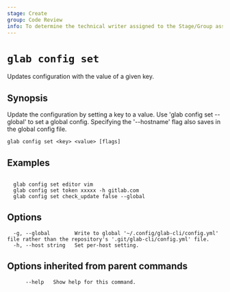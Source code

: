 ```yaml
---
stage: Create
group: Code Review
info: To determine the technical writer assigned to the Stage/Group associated with this page, see https://about.gitlab.com/handbook/product/ux/technical-writing/#assignments
---
```


<!--
This documentation is auto generated by a script.
Please do not edit this file directly. Run `make gen-docs` instead.
-->

# `glab config set`

Updates configuration with the value of a given key.

## Synopsis

Update the configuration by setting a key to a value.
Use 'glab config set --global' to set a global config.
Specifying the '--hostname' flag also saves in the global config file.

```plaintext
glab config set <key> <value> [flags]
```

## Examples

```plaintext

  glab config set editor vim
  glab config set token xxxxx -h gitlab.com
  glab config set check_update false --global

```

## Options

```plaintext
  -g, --global        Write to global '~/.config/glab-cli/config.yml' file rather than the repository's '.git/glab-cli/config.yml' file.
  -h, --host string   Set per-host setting.
```

## Options inherited from parent commands

```plaintext
      --help   Show help for this command.
```

